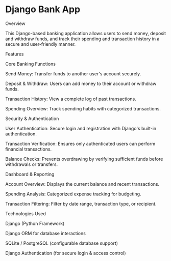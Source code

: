 # Django Bank App

Overview

This Django-based banking application allows users to send money, deposit and withdraw funds, and track their spending and transaction history in a secure and user-friendly manner.

Features

Core Banking Functions

Send Money: Transfer funds to another user's account securely.

Deposit & Withdraw: Users can add money to their account or withdraw funds.

Transaction History: View a complete log of past transactions.

Spending Overview: Track spending habits with categorized transactions.

Security & Authentication

User Authentication: Secure login and registration with Django's built-in authentication.

Transaction Verification: Ensures only authenticated users can perform financial transactions.

Balance Checks: Prevents overdrawing by verifying sufficient funds before withdrawals or transfers.

Dashboard & Reporting

Account Overview: Displays the current balance and recent transactions.

Spending Analysis: Categorized expense tracking for budgeting.

Transaction Filtering: Filter by date range, transaction type, or recipient.

Technologies Used

Django (Python Framework)

Django ORM for database interactions

SQLite / PostgreSQL (configurable database support)

Django Authentication (for secure login & access control)
